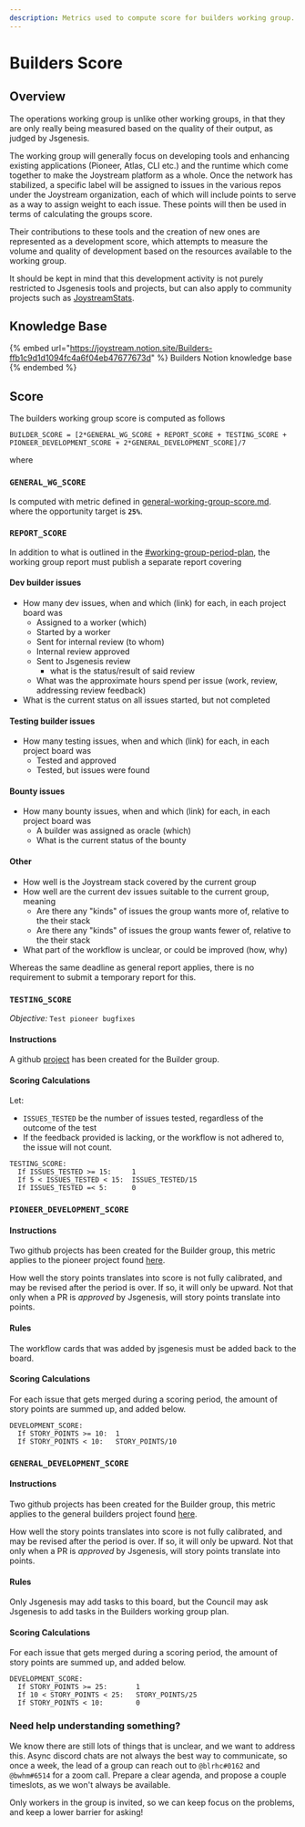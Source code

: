 ```yaml
---
description: Metrics used to compute score for builders working group.
---
```


# Builders Score

## Overview

The operations working group is unlike other working groups, in that they are only really being measured based on the quality of their output, as judged by Jsgenesis.

The working group will generally focus on developing tools and enhancing existing applications (Pioneer, Atlas, CLI etc.) and the runtime which come together to make the Joystream platform as a whole. Once the network has stabilized, a specific label will be assigned to issues in the various repos under the Joystream organization, each of which will include points to serve as a way to assign weight to each issue. These points will then be used in terms of calculating the groups score.

Their contributions to these tools and the creation of new ones are represented as a development score, which attempts to measure the volume and quality of development based on the resources available to the working group.

It should be kept in mind that this development activity is not purely restricted to Jsgenesis tools and projects, but can also apply to community projects such as [JoystreamStats](https://joystreamstats.live).

## Knowledge Base

{% embed url="https://joystream.notion.site/Builders-ffb1c9d1d1094fc4a6f04eb47677673d" %}
Builders Notion knowledge base
{% endembed %}

## Score

The builders working group score is computed as follows

```
BUILDER_SCORE = [2*GENERAL_WG_SCORE + REPORT_SCORE + TESTING_SCORE + PIONEER_DEVELOPMENT_SCORE + 2*GENERAL_DEVELOPMENT_SCORE]/7
```

where

### `GENERAL_WG_SCORE`

Is computed with metric defined in [general-working-group-score.md](general-working-group-score.md "mention"). where the opportunity target is **`25%`**.

### `REPORT_SCORE`

In addition to what is outlined in the [#working-group-period-plan](general-working-group-score.md#working-group-period-plan "mention"), the working group report must publish a separate report covering

#### Dev builder issues

* How many dev issues, when and which (link) for each, in each project board was
  * Assigned to a worker (which)
  * Started by a worker
  * Sent for internal review (to whom)
  * Internal review approved
  * Sent to Jsgenesis review
    * what is the status/result of said review
  * What was the approximate hours spend per issue (work, review, addressing review feedback)
* What is the current status on all issues started, but not completed

#### Testing builder issues

* How many testing issues, when and which (link) for each, in each project board was
  * Tested and approved
  * Tested, but issues were found

#### Bounty issues

* How many bounty issues, when and which (link) for each, in each project board was
  * A builder was assigned as oracle (which)
  * What is the current status of the bounty

#### Other

* How well is the Joystream stack covered by the current group
* How well are the current dev issues suitable to the current group, meaning
  * Are there any "kinds" of issues the group wants more of, relative to the their stack
  * Are there any "kinds" of issues the group wants fewer of, relative to the their stack
* What part of the workflow is unclear, or could be improved (how, why)

Whereas the same deadline as general report applies, there is no requirement to submit a temporary report for this.

### `TESTING_SCORE`

_Objective:_ `Test pioneer bugfixes`

#### Instructions

A github [project](https://github.com/orgs/Joystream/projects/55) has been created for the Builder group.

#### Scoring Calculations

Let:

* `ISSUES_TESTED` be the number of issues tested, regardless of the outcome of the test
* If the feedback provided is lacking, or the workflow is not adhered to, the issue will not count.

```
TESTING_SCORE:
  If ISSUES_TESTED >= 15:     1
  If 5 < ISSUES_TESTED < 15:  ISSUES_TESTED/15
  If ISSUES_TESTED =< 5:      0
```

### `PIONEER_DEVELOPMENT_SCORE`

#### Instructions

Two github projects has been created for the Builder group, this metric applies to the pioneer project found [here](https://github.com/orgs/Joystream/projects/55).

How well the story points translates into score is not fully calibrated, and may be revised after the period is over. If so, it will only be upward. Not that only when a PR is _approved_ by Jsgenesis, will story points translate into points.

#### Rules

The workflow cards that was added by jsgenesis must be added back to the board.

#### Scoring Calculations

For each issue that gets merged during a scoring period, the amount of story points are summed up, and added below.

```
DEVELOPMENT_SCORE:
  If STORY_POINTS >= 10:  1
  If STORY_POINTS < 10:   STORY_POINTS/10
```



### `GENERAL_DEVELOPMENT_SCORE`

#### Instructions

Two github projects has been created for the Builder group, this metric applies to the general builders project found [here](https://github.com/orgs/Joystream/projects/56).

How well the story points translates into score is not fully calibrated, and may be revised after the period is over. If so, it will only be upward. Not that only when a PR is _approved_ by Jsgenesis, will story points translate into points.

#### Rules

Only Jsgenesis may add tasks to this board, but the Council may ask Jsgenesis to add tasks in the Builders working group plan.&#x20;

#### Scoring Calculations

For each issue that gets merged during a scoring period, the amount of story points are summed up, and added below.

```
DEVELOPMENT_SCORE:
  If STORY_POINTS >= 25:       1
  If 10 < STORY_POINTS < 25:   STORY_POINTS/25
  If STORY_POINTS < 10:        0
```

### Need help understanding something?

We know there are still lots of things that is unclear, and we want to address this. Async discord chats are not always the best way to communicate, so once a week, the lead of a group can reach out to `@blrhc#0162` and `@bwhm#6514` for a zoom call. Prepare a clear agenda, and propose a couple timeslots, as we won't always be available.

Only workers in the group is invited, so we can keep focus on the problems, and keep a lower barrier for asking!
